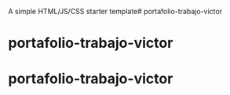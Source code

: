 A simple HTML/JS/CSS starter template# portafolio-trabajo-victor
# portafolio-trabajo-victor
# portafolio-trabajo-victor
